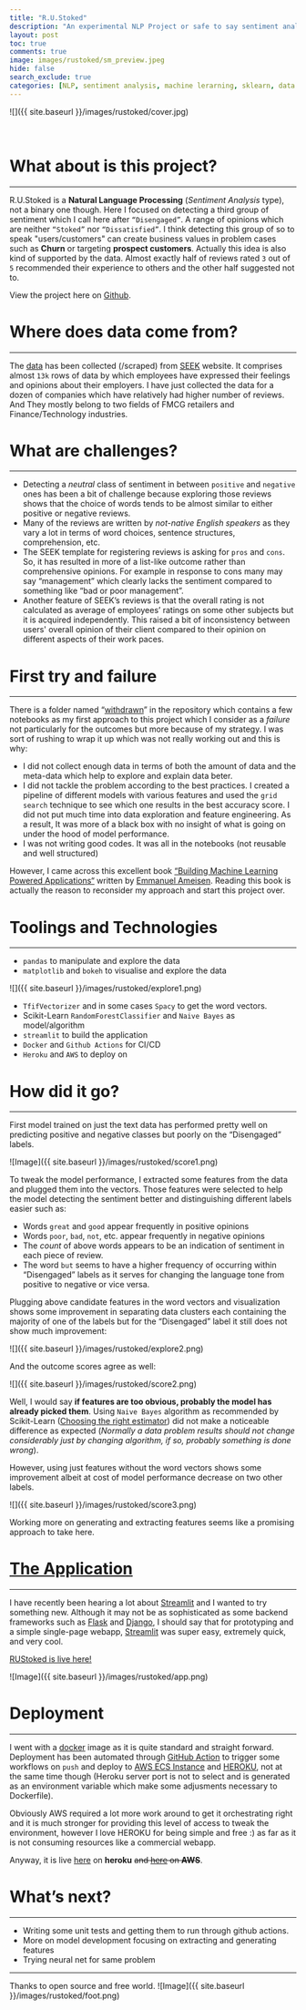 ```yaml
---
title: "R.U.Stoked"
description: "An experimental NLP Project or safe to say sentiment analysis. I will walk you through an end-to-end data pipeline. From data collection through model deployment. Codes are also available on github for further exploration."
layout: post
toc: true
comments: true
image: images/rustoked/sm_preview.jpeg
hide: false
search_exclude: true
categories: [NLP, sentiment analysis, machine lerarning, sklearn, data processing, pandas, bokeh, random forest, feature engineering]
---
```



![]({{ site.baseurl }}/images/rustoked/cover.jpg)

<br/>

# What about is this project?
---
R.U.Stoked is a **Natural Language Processing** (_Sentiment Analysis_ type), not a binary one though. Here I focused on detecting a third group of sentiment which I call here after `“Disengaged”`. A range of opinions which are neither `“Stoked”` nor `“Dissatisfied”`.  I think detecting this group of so to speak "users/customers" can create business values in problem cases such as **Churn** or targeting **prospect customers**. Actually this idea is also kind of supported by the data. Almost exactly half of reviews rated `3` out of `5` recommended their experience to others and the other half suggested not to.

View the project here on [Github](https://github.com/mohsen-saki/RUStoked).

# Where does data come from?
---
The [data](https://github.com/mohsen-saki/RUStoked/tree/master/data) has been collected (/scraped) from [SEEK](https://www.seek.com.au/) website. It comprises almost `13k` rows of data by which employees have expressed their feelings and opinions about their employers. I have just collected the data for a dozen of companies which have relatively had higher number of reviews.  And They mostly belong to two fields of FMCG retailers and Finance/Technology industries.

# What are challenges?
---
* Detecting a _neutral_ class of sentiment in between `positive` and `negative` ones has been a bit of challenge because exploring those reviews shows that the choice of words tends to be almost similar to either positive or negative reviews.
* Many of the reviews are written by _not-native English speakers_ as they vary a lot in terms of word choices, sentence structures, comprehension, etc.
* The SEEK template for registering reviews is asking for `pros` and `cons`. So, it has resulted in more of a list-like outcome rather than comprehensive opinions. For example in response to cons many may say “management” which clearly lacks the sentiment compared to something like “bad or poor management”.
* Another feature of SEEK’s reviews is that the overall rating is not calculated as average of employees’ ratings on some other subjects but it is acquired independently. This raised a bit of inconsistency between users' overall opinion of their client compared to their opinion on different aspects of their work paces.

# First try and failure
---
There is a folder named “[withdrawn](https://github.com/mohsen-saki/RUStoked/tree/master/withdrawn)” in the repository which contains a few notebooks as my first approach to this project which I consider as a _failure_ not particularly for the outcomes but more because of my strategy. I was sort of rushing to wrap it up which was not really working out and this is why:
* I did not collect enough data in terms of both the amount of data and the meta-data which help to explore and explain data beter.
* I did not tackle the problem according to the best practices. I created a pipeline of different models with various features and used the `grid search` technique to see which one results in the best accuracy score. I did not put much time into data exploration and feature engineering. As a result, It was more of a black box with no insight of what is going on under the hood of model performance.  
* I was not writing good codes. It was all in the notebooks (not reusable and  well structured)  

However, I came across this excellent book [“Building Machine Learning Powered Applications“](https://www.oreilly.com/library/view/building-machine-learning/9781492045106/) written by [Emmanuel Ameisen](https://www.linkedin.com/in/ameisen/). Reading this book is actually the reason to reconsider my approach and start this project over.

# Toolings and Technologies
---
* `pandas` to manipulate and explore the data  
* `matplotlib` and `bokeh` to visualise and explore the data  

![]({{ site.baseurl }}/images/rustoked/explore1.png)

* `TfifVectorizer` and in some cases `Spacy` to get the word vectors.  
* Scikit-Learn `RandomForestClassifier` and `Naive Bayes` as model/algorithm
* `streamlit` to build the application
* `Docker` and `Github Actions` for CI/CD
* `Heroku` and `AWS` to deploy on  

# How did it go?
---
First model trained on just the text data has performed pretty well on predicting positive and negative classes but poorly on the “Disengaged” labels.

![Image]({{ site.baseurl }}/images/rustoked/score1.png)

To tweak the model performance, I extracted some features from the data and plugged them into the vectors. Those features were selected to help the model detecting the sentiment better and distinguishing different labels easier such as:

* Words `great` and `good` appear frequently in positive opinions
* Words `poor`, `bad`, `not`, etc. appear frequently in negative opinions
* The _count_ of above words appears to be an indication of sentiment in each piece of review.
* The word `but` seems to have a higher frequency of occurring within “Disengaged” labels as it serves for changing the language tone from positive to negative or vice versa.  

Plugging above candidate features in the word vectors and visualization shows some improvement in separating data clusters each containing the majority of one of the labels but for the “Disengaged” label it still does not show much improvement:

![]({{ site.baseurl }}/images/rustoked/explore2.png)

And the outcome scores agree as well:

![]({{ site.baseurl }}/images/rustoked/score2.png)

Well, I would say **if features are too obvious, probably the model has already picked them**. Using `Naive Bayes` algorithm as recommended by Scikit-Learn ([Choosing the right estimator](https://scikit-learn.org/stable/tutorial/machine_learning_map/index.html)) did not make a noticeable difference as expected (_Normally a data problem results should not change considerably just by changing algorithm, if so, probably something is done wrong_).

However, using just features without the word vectors shows some improvement albeit at cost of model performance decrease on two other labels.

![]({{ site.baseurl }}/images/rustoked/score3.png)

Working more on generating and extracting features seems like a promising approach to take here.

# [The Application](https://rustoked.herokuapp.com/)
---
I have recently been hearing a lot about [Streamlit](https://www.streamlit.io/) and I wanted to try something new. Although it may not be as sophisticated as some backend frameworks such as [Flask](https://flask.palletsprojects.com/en/1.1.x/) and [Django](https://www.djangoproject.com/), I should say that for prototyping and a simple single-page webapp, [Streamlit](https://www.streamlit.io/) was super easy, extremely quick, and very cool.

[RUStoked is live here!](https://rustoked.herokuapp.com/)

![Image]({{ site.baseurl }}/images/rustoked/app.png)

# Deployment
---
I went with a [docker](https://www.docker.com/) image as it is quite standard and straight forward. Deployment has been automated through [GitHub Action](https://github.com/features/actions) to trigger some workflows on `push` and deploy to [AWS ECS Instance](https://docs.aws.amazon.com/AmazonECS/latest/developerguide/ECS_instances.html) and [HEROKU](https://www.heroku.com/free), not at the same time though (Heroku server port is not to select and is generated as an environment variable which make some adjusments necessary to Dockerfile).

Obviously AWS required a lot more work around to get it orchestrating right and it is much stronger for providing this level of access to tweak the environment, however I love HEROKU for being simple and free :) as far as it is not consuming resources like a commercial webapp.

Anyway, it is live [here](https://rustoked.herokuapp.com/) on **heroku** ~~and [here]() on **AWS**~~.

# What’s next?
---
* Writing some unit tests and getting them to run through github actions.
* More on model development focusing on extracting and generating features
* Trying neural net for same problem


---
Thanks to open source and free world.
![Image]({{ site.baseurl }}/images/rustoked/foot.png)
